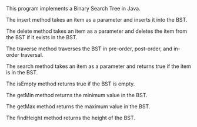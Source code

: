 
This program implements a Binary Search Tree in Java. 

The insert method takes an item as a parameter and inserts it into the BST.

The delete method takes an item as a parameter and deletes the item from the BST if it exists in the BST.

The traverse method traverses the BST in pre-order, post-order, and in-order traversal.

The search method takes an item as a parameter and returns true if the item is in the BST.

The isEmpty method returns true if the BST is empty.

The getMin method returns the minimum value in the BST.

The getMax method returns the maximum value in the BST.

The findHeight method returns the height of the BST.

